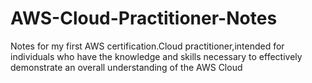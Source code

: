 # AWS-Cloud-Practitioner-Notes
Notes for my first AWS certification.Cloud practitioner,intended for individuals who have the knowledge and skills necessary to effectively demonstrate an overall understanding of the AWS Cloud
